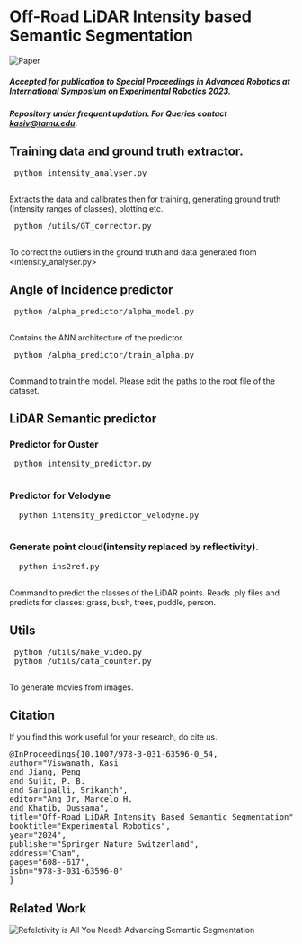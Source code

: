 # Off-Road LiDAR Intensity based Semantic Segmentation
![Paper](https://arxiv.org/abs/2401.01439)
##### Accepted for publication to Special Proceedings in Advanced Robotics at International Symposium on Experimental Robotics 2023.
##### Repository under frequent updation. For Queries contact kasiv@tamu.edu.
 ## Training data and ground truth extractor.
 <pre>
 python intensity_analyser.py
 </pre>
 Extracts the data and calibrates then for training, generating ground truth (Intensity ranges of classes), plotting etc.
 
 <pre>
 python /utils/GT_corrector.py
 </pre>
 To correct the outliers in the ground truth and data generated from <intensity_analyser.py>
 ## Angle of Incidence predictor
 
 <pre>
 python /alpha_predictor/alpha_model.py
 </pre>
 Contains the ANN architecture of the predictor.
 
 <pre>
 python /alpha_predictor/train_alpha.py
 </pre>
 Command to train the model. Please edit the paths to the root file of the dataset.
 
 ## LiDAR Semantic predictor
 ### Predictor for Ouster
 <pre>
 python intensity_predictor.py
 </pre>
 ### Predictor for Velodyne
 <pre>
  python intensity_predictor_velodyne.py
 </pre>
 ### Generate point cloud(intensity replaced by reflectivity). 
 <pre>
  python ins2ref.py
 </pre>
 
 Command to predict the classes of the LiDAR points. Reads .ply files and predicts for classes: grass, bush, trees, puddle, person.
 
 ## Utils
 <pre>
 python /utils/make_video.py
 python /utils/data_counter.py
 </pre>
 To generate movies from images.
## Citation
If you find this work useful for your research, do cite us.
<pre>
@InProceedings{10.1007/978-3-031-63596-0_54,
author="Viswanath, Kasi
and Jiang, Peng
and Sujit, P. B.
and Saripalli, Srikanth",
editor="Ang Jr, Marcelo H.
and Khatib, Oussama",
title="Off-Road LiDAR Intensity Based Semantic Segmentation",
booktitle="Experimental Robotics",
year="2024",
publisher="Springer Nature Switzerland",
address="Cham",
pages="608--617",
isbn="978-3-031-63596-0"
}
</pre>
## Related Work
![Refelctivity is All You Need!: Advancing Semantic Segmentation](https://github.com/unmannedlab/LiDAR-reflectivity-segmentation)
